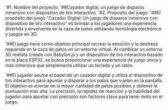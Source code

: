 '#1. Nombre del proyecto: 
'##Cazador digital, un juego de disparos inmersivo con dispositivo de tiro interactivo.
'#2. Proposito del juego:
'##El propósito del juego "Cazador Digital: Un juego de disparos inmersivo con dispositivo de tiro interactivo" es brindar a los jugadores una experiencia divertida y envolvente en la caza de patos utilizando tecnología electrónica y juegos en 3D.

'##El juego tiene como objetivo principal recrear la emoción y la destreza requerida en la caza de patos en un entorno virtual. Al combinar un entorno 3D realista creado con Babylon.js y un dispositivo de tiro interactivo basado en la placa ESP32, se busca proporcionar una experiencia de juego única y más inmersiva que simplemente utilizar un teclado y un ratón.

'##El jugador asume el papel de un cazador digital y utiliza el dispositivo de tiro interactivo para apuntar y disparar a los patos que vuelan en la pantalla. El objetivo es acertar en la mayor cantidad de patos posibles y obtener la puntuación más alta. La precisión, la rapidez de reacción y la habilidad del jugador para apuntar con precisión son factores clave para tener éxito en el juego.
